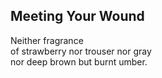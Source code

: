 Meeting Your Wound
------------------
Neither fragrance  
of strawberry nor trouser nor gray  
nor deep brown but burnt umber.  
